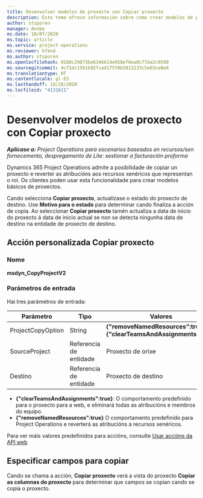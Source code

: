 ```yaml
---
title: Desenvolver modelos de proxecto con Copiar proxecto
description: Este tema ofrece información sobre como crear modelos de proxecto usando a acción personalizada Copiar proxecto.
author: stsporen
manager: Annbe
ms.date: 10/07/2020
ms.topic: article
ms.service: project-operations
ms.reviewer: kfend
ms.author: stsporen
ms.openlocfilehash: 0100c29873be6346614e958ef6ea0c77da2c9590
ms.sourcegitcommit: 4cf1dc1561b92fca4175f0b3813133c5e63ce8e6
ms.translationtype: HT
ms.contentlocale: gl-ES
ms.lasthandoff: 10/28/2020
ms.locfileid: "4131611"
---
```

# <a name="develop-project-templates-with-copy-project"></a>Desenvolver modelos de proxecto con Copiar proxecto

_**Aplícase a:** Project Operations para escenarios baseados en recursos/sen fornecemento, despregamento de Lite: xestionar a facturación proforma_

Dynamics 365 Project Operations admite a posibilidade de copiar un proxecto e reverter as atribucións aos recursos xenéricos que representan o rol. Os clientes poden usar esta funcionalidade para crear modelos básicos de proxectos.

Cando selecciona **Copiar proxecto**, actualízase o estado do proxecto de destino. Use **Motivo para o estado** para determinar cando finaliza a acción de copia. Ao seleccionar **Copiar proxecto** tamén actualiza a data de inicio do proxecto á data de inicio actual se non se detecta ningunha data de destino na entidade de proxecto de destino.

## <a name="copy-project-custom-action"></a>Acción personalizada Copiar proxecto 

### <a name="name"></a>Nome 

**msdyn_CopyProjectV2**

### <a name="input-parameters"></a>Parámetros de entrada
Hai tres parámetros de entrada:

| Parámetro          | Tipo   | Valores                                                   | 
|--------------------|--------|----------------------------------------------------------|
| ProjectCopyOption  | String | **{"removeNamedResources":true}** ou **{"clearTeamsAndAssignments":true}** |
| SourceProject      | Referencia de entidade | Proxecto de orixe |
| Destino             | Referencia de entidade | Proxecto de destino |


- **{"clearTeamsAndAssignments":true}**: O comportamento predefinido para o proxecto para a web, e eliminará todas as atribucións e membros do equipo.
- **{"removeNamedResources":true}** O comportamento predefinido para Project Operations e reverterá as atribucións a recursos xenéricos.

Para ver máis valores predefinidos para accións, consulte [Usar accións da API web](https://docs.microsoft.com/powerapps/developer/common-data-service/webapi/use-web-api-actions)

## <a name="specify-fields-to-copy"></a>Especificar campos para copiar 
Cando se chama a acción, **Copiar proxecto** verá a vista do proxecto **Copiar as columnas do proxecto** para determinar que campos se copian cando se copia o proxecto.
